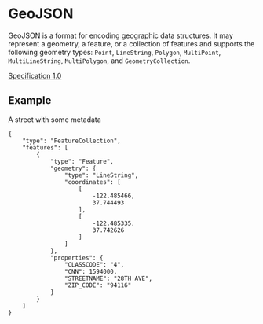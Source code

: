 # GeoJSON #

GeoJSON is a format for encoding geographic data structures. It may represent a geometry, a feature, or a collection of features and supports the following geometry types: `Point`, `LineString`, `Polygon`, `MultiPoint`, `MultiLineString`, `MultiPolygon`, and `GeometryCollection`.

[Specification 1.0](http://www.geojson.org/geojson-spec.html)

## Example ##

A street with some metadata

	{
		"type": "FeatureCollection",
		"features": [
	        {
		        "type": "Feature",
	            "geometry": {
	            	"type": "LineString",
	                "coordinates": [
	                    [
	                        -122.485466,
	                        37.744493
	                    ],
	                    [
	                        -122.485335,
	                        37.742626
	                    ]
	              	]
	            },
	            "properties": {
	                "CLASSCODE": "4",
	                "CNN": 1594000,
	                "STREETNAME": "28TH AVE",
	                "ZIP_CODE": "94116"
	            }
        	}
    	]
	}